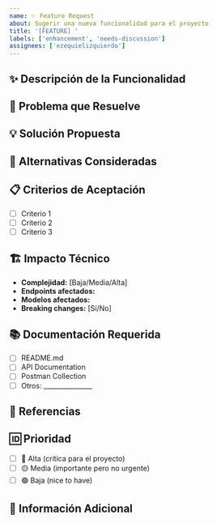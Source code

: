```yaml
---
name: ✨ Feature Request
about: Sugerir una nueva funcionalidad para el proyecto
title: '[FEATURE] '
labels: ['enhancement', 'needs-discussion']
assignees: ['ezequielizquierdo']
---
```


## ✨ Descripción de la Funcionalidad
<!-- Una descripción clara y concisa de la funcionalidad que te gustaría -->

## 🎯 Problema que Resuelve
<!-- Una descripción clara del problema que esta funcionalidad resolvería -->
<!-- Por ejemplo: "Tengo problemas con [...] cuando intento hacer [...]" -->

## 💡 Solución Propuesta
<!-- Una descripción clara de la solución que te gustaría ver -->

## 🔄 Alternativas Consideradas
<!-- Descripción de cualquier solución o funcionalidad alternativa que hayas considerado -->

## 📋 Criterios de Aceptación
<!-- Lista de criterios que deben cumplirse para considerar esta funcionalidad completa -->
- [ ] Criterio 1
- [ ] Criterio 2
- [ ] Criterio 3

## 🏗️ Impacto Técnico
<!-- Información sobre el impacto técnico estimado -->
- **Complejidad:** [Baja/Media/Alta]
- **Endpoints afectados:** 
- **Modelos afectados:** 
- **Breaking changes:** [Sí/No]

## 📚 Documentación Requerida
<!-- ¿Qué documentación necesitará ser actualizada? -->
- [ ] README.md
- [ ] API Documentation
- [ ] Postman Collection
- [ ] Otros: _______________

## 🔗 Referencias
<!-- Links a documentación, ejemplos, o recursos relacionados -->

## 🆔 Prioridad
<!-- Marca la prioridad estimada -->
- [ ] 🔴 Alta (crítica para el proyecto)
- [ ] 🟡 Media (importante pero no urgente)
- [ ] 🟢 Baja (nice to have)

## 📝 Información Adicional
<!-- Cualquier otra información o contexto sobre la solicitud de funcionalidad -->
